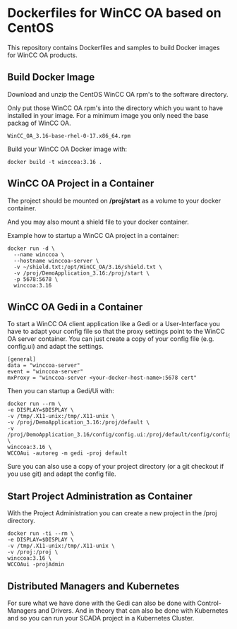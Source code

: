 # Dockerfiles for WinCC OA based on CentOS

This repository contains Dockerfiles and samples to build Docker images for WinCC OA products.

## Build Docker Image

Download and unzip the CentOS WinCC OA rpm's to the software directory.  

Only put those WinCC OA rpm's into the directory which you want to have installed in your image. For a minimum image you only need the base packag of WinCC OA.

`WinCC_OA_3.16-base-rhel-0-17.x86_64.rpm`

Build your WinCC OA Docker image with:  

`docker build -t winccoa:3.16 .`

## WinCC OA Project in a Container
The project should be mounted on **/proj/start** as a volume to your docker container.

And you may also mount a shield file to your docker container.

Example how to startup a WinCC OA project in a container:  
```
docker run -d \ 
  --name winccoa \ 
  --hostname winccoa-server \ 
  -v ~/shield.txt:/opt/WinCC_OA/3.16/shield.txt \ 
  -v /proj/DemoApplication_3.16:/proj/start \ 
  -p 5678:5678 \ 
  winccoa:3.16 
```

## WinCC OA Gedi in a Container

To start a WinCC OA client application like a Gedi or a User-Interface you have to adapt your config file so that the proxy settings point to the WinCC OA server container. You can just create a copy of your config file (e.g. config.ui) and adapt the settings.

```
[general] 
data = "winccoa-server" 
event = "winccoa-server" 
mxProxy = "winccoa-server <your-docker-host-name>:5678 cert" 
```

Then you can startup a Gedi/Ui with:
```
docker run --rm \ 
-e DISPLAY=$DISPLAY \ 
-v /tmp/.X11-unix:/tmp/.X11-unix \ 
-v /proj/DemoApplication_3.16:/proj/default \ 
-v /proj/DemoApplication_3.16/config/config.ui:/proj/default/config/config \ 
winccoa:3.16 \ 
WCCOAui -autoreg -m gedi -proj default 
```

Sure you can also use a copy of your project directory (or a git checkout if you use git) and adapt the config file. 

## Start Project Administration as Container
With the Project Administration you can create a new project in the /proj directory. 
```
docker run -ti --rm \
-e DISPLAY=$DISPLAY \
-v /tmp/.X11-unix:/tmp/.X11-unix \
-v /proj:/proj \
winccoa:3.16 \
WCCOAui -projAdmin
```

## Distributed Managers and Kubernetes
For sure what we have done with the Gedi can also be done with Control-Managers and Drivers. And in theory that can also be done with Kubernetes and so you can run your SCADA project in a Kubernetes Cluster.